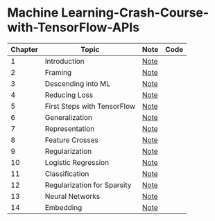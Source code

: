 # Machine Learning-Crash-Course-with-TensorFlow-APIs
| Chapter | Topic                       | Note | Code |
|---------|-----------------------------|------|------|
| 1       | Introduction                |[Note](https://github.com/ncturoger/MachineLearning/tree/master/TrainingCourses/Machine%20Learning-Crash-Course-with-TensorFlow-APIs/chapter1)|      |
| 2       | Framing                     |[Note](https://github.com/ncturoger/MachineLearning/tree/master/TrainingCourses/Machine%20Learning-Crash-Course-with-TensorFlow-APIs/chapter2)|      |
| 3       | Descending into ML          |[Note](https://github.com/ncturoger/MachineLearning/tree/master/TrainingCourses/Machine%20Learning-Crash-Course-with-TensorFlow-APIs/chapter3)|      |
| 4       | Reducing Loss               |[Note](https://github.com/ncturoger/MachineLearning/tree/master/TrainingCourses/Machine%20Learning-Crash-Course-with-TensorFlow-APIs/chapter4)|      |
| 5       | First Steps with TensorFlow |[Note](https://github.com/ncturoger/MachineLearning/tree/master/TrainingCourses/Machine%20Learning-Crash-Course-with-TensorFlow-APIs/chapter5)|      |
| 6       | Generalization              |[Note](https://github.com/ncturoger/MachineLearning/tree/master/TrainingCourses/Machine%20Learning-Crash-Course-with-TensorFlow-APIs/chapter6)|      |
| 7       | Representation              |[Note](https://github.com/ncturoger/MachineLearning/tree/master/TrainingCourses/Machine%20Learning-Crash-Course-with-TensorFlow-APIs/chapter7)|      |
| 8       | Feature Crosses              |[Note](https://github.com/ncturoger/MachineLearning/tree/master/TrainingCourses/Machine%20Learning-Crash-Course-with-TensorFlow-APIs/chapter8)|      |
| 9       | Regularization              |[Note](https://github.com/ncturoger/MachineLearning/tree/master/TrainingCourses/Machine%20Learning-Crash-Course-with-TensorFlow-APIs/chapter9)|      |
| 10       | Logistic Regression         |[Note](https://github.com/ncturoger/MachineLearning/tree/master/TrainingCourses/Machine%20Learning-Crash-Course-with-TensorFlow-APIs/chapter10)|      |
| 11       | Classification              |[Note](https://github.com/ncturoger/MachineLearning/tree/master/TrainingCourses/Machine%20Learning-Crash-Course-with-TensorFlow-APIs/chapter11)|      |
| 12       | Regularization for Sparsity |[Note](https://github.com/ncturoger/MachineLearning/tree/master/TrainingCourses/Machine%20Learning-Crash-Course-with-TensorFlow-APIs/chapter12)|      |
| 13       | Neural Networks              |[Note](https://github.com/ncturoger/MachineLearning/tree/master/TrainingCourses/Machine%20Learning-Crash-Course-with-TensorFlow-APIs/chapter13)|      |
| 14       | Embedding              |[Note](https://github.com/ncturoger/MachineLearning/tree/master/TrainingCourses/Machine%20Learning-Crash-Course-with-TensorFlow-APIs/chapter14)|      |